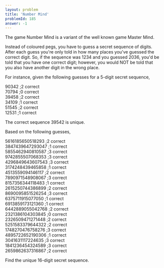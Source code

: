 ```yaml
---
layout: problem
title: 'Number Mind'
problemId: 185
answer: -1
---
```

The game Number Mind is a variant of the well known game Master Mind.

Instead of coloured pegs, you have to guess a secret sequence of digits. After each guess you're only told in how many places you've guessed the correct digit. So, if the sequence was 1234 and you guessed 2036, you'd be told that you have one correct digit; however, you would NOT be told that you also have another digit in the wrong place.

For instance, given the following guesses for a 5-digit secret sequence,

90342 ;2 correct  
 70794 ;0 correct  
 39458 ;2 correct  
 34109 ;1 correct  
 51545 ;2 correct  
 12531 ;1 correct

The correct sequence 39542 is unique.

Based on the following guesses,

5616185650518293 ;2 correct  
 3847439647293047 ;1 correct  
 5855462940810587 ;3 correct  
 9742855507068353 ;3 correct  
 4296849643607543 ;3 correct  
 3174248439465858 ;1 correct  
 4513559094146117 ;2 correct  
 7890971548908067 ;3 correct  
 8157356344118483 ;1 correct  
 2615250744386899 ;2 correct  
 8690095851526254 ;3 correct  
 6375711915077050 ;1 correct  
 6913859173121360 ;1 correct  
 6442889055042768 ;2 correct  
 2321386104303845 ;0 correct  
 2326509471271448 ;2 correct  
 5251583379644322 ;2 correct  
 1748270476758276 ;3 correct  
 4895722652190306 ;1 correct  
 3041631117224635 ;3 correct  
 1841236454324589 ;3 correct  
 2659862637316867 ;2 correct

Find the unique 16-digit secret sequence.
